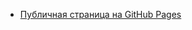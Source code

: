 - [Публичная страница на GitHub Pages]([(https://nexxxys.github.io/frontend-and-backend-practice)])
